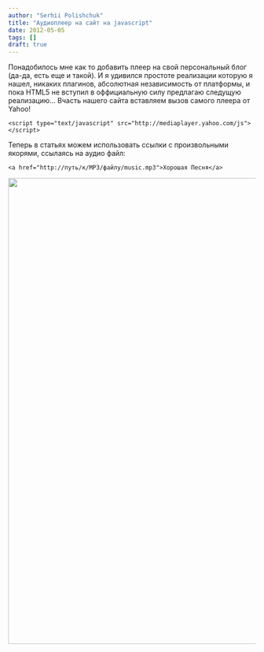 ```yaml
---
author: "Serhii Polishchuk"
title: "Аудиоплеер на сайт на javascript"
date: 2012-05-05
tags: []
draft: true
---
```

<!--more-->
<p>Понадобилось мне как то добавить плеер на свой персональный блог (да-да, есть еще и такой). И я удивился простоте реализации которую я нашел, никаких плагинов, абсолютная независимость от платформы, и пока HTML5 не вступил в оффициальную силу предлагаю следущую реализацию...<!--more--> Вчасть нашего сайта вставляем вызов самого плеера от Yahoo!</p>

<pre>
<code class="javascript">&lt;script type=&quot;text/javascript&quot; src=&quot;http://mediaplayer.yahoo.com/js&quot;&gt;&lt;/script&gt;</code></pre>

<p>Теперь в статьях можем использовать ссылки с произвольными якорями, ссылаясь на аудио файл:</p>

<pre>
<code class="http">&lt;a href=&quot;http://путь/к/МР3/файлу/music.mp3&quot;&gt;Хорошая Песня&lt;/a&gt;</code></pre>

<p><img alt="" class="img-responsive" src="/uploads/2012/05/2012-05-05-audio-player.jpg" style="width: 720px; height: 947px;" /></p>

